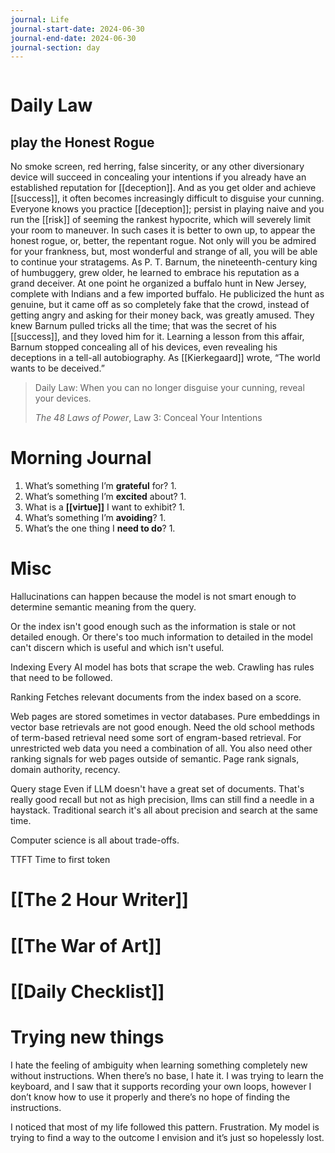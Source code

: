 ```yaml
---
journal: Life
journal-start-date: 2024-06-30
journal-end-date: 2024-06-30
journal-section: day
---
```


```calendar-nav
```

# Daily Law
## play the Honest Rogue

No smoke screen, red herring, false sincerity, or any other diversionary device will succeed in concealing your intentions if you already have an established reputation for [[deception]]. And as you get older and achieve [[success]], it often becomes increasingly difficult to disguise your cunning. Everyone knows you practice [[deception]]; persist in playing naive and you run the [[risk]] of seeming the rankest hypocrite, which will severely limit your room to maneuver. In such cases it is better to own up, to appear the honest rogue, or, better, the repentant rogue. Not only will you be admired for your frankness, but, most wonderful and strange of all, you will be able to continue your stratagems. As P. T. Barnum, the nineteenth-century king of humbuggery, grew older, he learned to embrace his reputation as a grand deceiver. At one point he organized a buffalo hunt in New Jersey, complete with Indians and a few imported buffalo. He publicized the hunt as genuine, but it came off as so completely fake that the crowd, instead of getting angry and asking for their money back, was greatly amused. They knew Barnum pulled tricks all the time; that was the secret of his [[success]], and they loved him for it. Learning a lesson from this affair, Barnum stopped concealing all of his devices, even revealing his deceptions in a tell-all autobiography. As [[Kierkegaard]] wrote, “The world wants to be deceived.”

> Daily Law: When you can no longer disguise your cunning, reveal your devices.
> 
> _The 48 Laws of Power_, Law 3: Conceal Your Intentions


# Morning Journal

1. What’s something I’m **grateful** for?
	1. 
2. What’s something I’m **excited** about?
	1. 
3. What is a **[[virtue]]** I want to exhibit?
	1. 
4. What’s something I’m **avoiding**?
	1. 
5. What’s the one thing I **need to do**?
	1. 



# Misc

Hallucinations can happen because the model is not smart enough to determine semantic meaning from the query. 

Or the index isn't good enough such as the information is stale or not detailed enough. Or there's too much information to detailed in the model can't discern which is useful and which isn't useful. 

Indexing 
Every AI model has bots that scrape the web. Crawling has rules that need to be followed. 

Ranking 
Fetches relevant documents from the index based on a score. 

Web pages are stored sometimes in vector databases. Pure embeddings in vector base retrievals are not good enough. Need the old school methods of term-based retrieval need some sort of engram-based retrieval. For unrestricted web data you need a combination of all. You also need other ranking signals for web pages outside of semantic. Page rank signals, domain authority, recency. 

Query stage 
Even if LLM doesn't have a great set of documents. That's really good recall but not as high precision, llms can still find a needle in a haystack. Traditional search it's all about precision and search at the same time. 

Computer science is all about trade-offs. 

TTFT Time to first token

# [[The 2 Hour Writer]]

# [[The War of Art]]

# [[Daily Checklist]]

# Trying new things

I hate the feeling of ambiguity when learning something completely new without instructions. When there’s no base, I hate it. I was trying to learn the keyboard, and I saw that it supports recording your own loops, however I don’t know how to use it properly and there’s no hope of finding the instructions.

I noticed that most of my life followed this pattern. Frustration. My model is trying to find a way to the outcome I envision and it’s just so hopelessly lost. 
